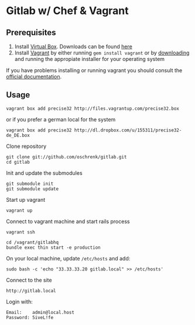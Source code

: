 # Gitlab w/ Chef & Vagrant

## Prerequisites

1. Install [Virtual Box](https://www.virtualbox.org). Downloads can be found [here](https://www.virtualbox.org/wiki/Downloads)
2. Install [Vagrant](http://vagrantup.com) by either running `gem install vagrant` or by [downloading](http://downloads.vagrantup.com/) and running the appropiate installer for your operating system

If you have problems installing or running vagrant you should consult the [official documentation](http://vagrantup.com/v1/docs/index.html).

## Usage

    vagrant box add precise32 http://files.vagrantup.com/precise32.box

or if you prefer a german local for the system

    vagrant box add precise32 http://dl.dropbox.com/u/155311/precise32-de_DE.box

Clone repository

    git clone git://github.com/oschrenk/gitlab.git
    cd gitlab

Init and update the submodules

    git submodule init
    git submodule update

Start up vagrant
  
    vagrant up

Connect to vagrant machine and start rails process

    vagrant ssh

    cd /vagrant/gitlabhq
    bundle exec thin start -e production

On your local machine, update `/etc/hosts` and add:

    sudo bash -c 'echo "33.33.33.20 gitlab.local" >> /etc/hosts'

Connect to the site

    http://gitlab.local

Login with:

    Email:    admin@local.host
    Password: 5iveL!fe
  
